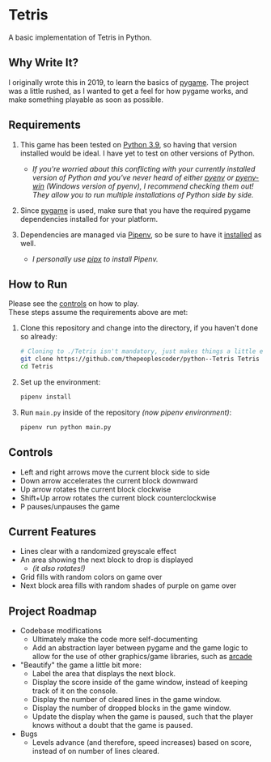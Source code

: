 # Tetris

A basic implementation of Tetris in Python.

## Why Write It?

I originally wrote this in 2019, to learn the basics of
[pygame][pygame-github].  The project was a little rushed,
as I wanted to get a feel for how pygame works, and make
something playable as soon as possible.

## Requirements

1. This game has been tested on [Python 3.9][python-3-9-download],
   so having that version installed would be ideal.  I have yet to
   test on other versions of Python.
   * _If you're worried about this conflicting with your currently
     installed version of Python and you've never heard of either
     [pyenv][pyenv-github] or [pyenv-win][pyenv-win-github] (Windows
     version of pyenv), I recommend checking them out!  They allow
     you to run multiple installations of Python side by side._

2. Since [pygame][pygame-homepage] is used, make sure that
   you have the required pygame dependencies installed for
   your platform.

3. Dependencies are managed via [Pipenv][pipenv-homepage], so be
   sure to have it
   [installed](https://pipenv.pypa.io/en/latest/installation.html)
   as well.
   * _I personally use [pipx](https://github.com/pypa/pipx)
    to install Pipenv._

## How to Run

Please see the [controls](#controls) on how to play.\
These steps assume the requirements above are met:

1. Clone this repository and change into the directory,
   if you haven't done so already:

   ```sh
   # Cloning to ./Tetris isn't mandatory, just makes things a little easier
   git clone https://github.com/thepeoplescoder/python--Tetris Tetris
   cd Tetris
   ```

2. Set up the environment:

   ```sh
   pipenv install
   ```

3. Run `main.py` inside of the repository _(now pipenv environment)_:

   ```sh
   pipenv run python main.py
   ```

## Controls

* Left and right arrows move the current block side to side
* Down arrow accelerates the current block downward
* Up arrow rotates the current block clockwise
* Shift+Up arrow rotates the current block counterclockwise
* P pauses/unpauses the game

## Current Features

* Lines clear with a randomized greyscale effect
* An area showing the next block to drop is displayed
  * _(it also rotates!)_
* Grid fills with random colors on game over
* Next block area fills with random shades of purple
  on game over

## Project Roadmap
* Codebase modifications
  * Ultimately make the code more self-documenting
  * Add an abstraction layer between pygame and the game logic to
    allow for the use of other graphics/game libraries, such as
    [arcade][arcade-github]
* "Beautify" the game a little bit more:
  * Label the area that displays the next block.
  * Display the score inside of the game window,
    instead of keeping track of it on the console.
  * Display the number of cleared lines in the game window.
  * Display the number of dropped blocks in the game window.
  * Update the display when the game is paused, such that
    the player knows without a doubt that the game is paused.
* Bugs
  * Levels advance (and therefore, speed increases) based on
    score, instead of on number of lines cleared.

[pygame-github]:       https://github.com/pygame/pygame
[pygame-homepage]:     https://pygame.org/
[pipenv-homepage]:     https://pipenv.pypa.io/en/latest/
[python-3-9-download]: https://www.python.org/downloads/release/python-3918/
[pyenv-github]:        https://github.com/pyenv/pyenv
[pyenv-win-github]:    https://github.com/pyenv-win/pyenv-win
[arcade-github]:       https://github.com/pythonarcade/arcade